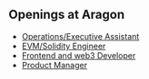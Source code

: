 ## Openings at Aragon

- [Operations/Executive Assistant](openings/exec_assistant.md)
- [EVM/Solidity Engineer](openings/solidity.md)
- [Frontend and web3 Developer](openings/frontend.md)
- [Product Manager](openings/product_manager.md)

